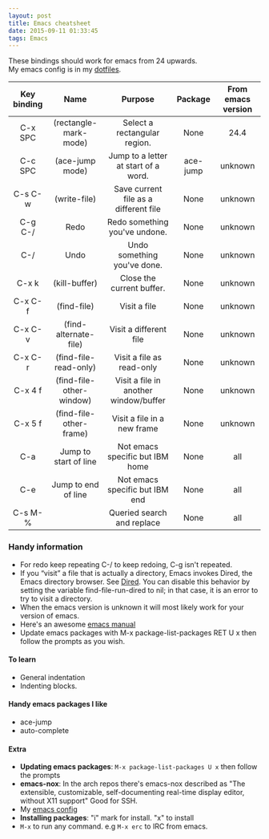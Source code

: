```yaml
---
layout: post
title: Emacs cheatsheet
date: 2015-09-11 01:33:45
tags: Emacs
---
```


These bindings should work for emacs from 24 upwards.  
My emacs config is in my [dotfiles].

| Key binding |            Name         |                  Purpose               |   Package  | From emacs version |
|:-----------:|:-----------------------:|:--------------------------------------:|:----------:|:------------------:|
| C-x SPC     | (rectangle-mark-mode)   | Select a rectangular region.           |    None    |        24.4        |
| C-c SPC     | (ace-jump mode)         | Jump to a letter at start of a word.   |  ace-jump  |       unknown      |
| C-s C-w     | (write-file)            | Save current file as a different file  |    None    |       unknown      |
| C-g C-/     | Redo                    | Redo something you've undone.          |    None    |       unknown      |
| C-/         | Undo                    | Undo something you've done.            |    None    |       unknown      |
| C-x k       | (kill-buffer)           | Close the current buffer.              |    None    |       unknown      |
| C-x C-f     | (find-file)             | Visit a file                           |    None    |       unknown      |
| C-x C-v     | (find-alternate-file)   | Visit a different file                 |    None    |       unknown      |
| C-x C-r     | (find-file-read-only)   | Visit a file as read-only              |    None    |       unknown      |
| C-x 4 f     | (find-file-other-window)| Visit a file in another window/buffer  |    None    |       unknown      |
| C-x 5 f     | (find-file-other-frame) | Visit a file in a new frame            |    None    |       unknown      |
| C-a         | Jump to start of line   | Not emacs specific but IBM home        |    None    |         all        |
| C-e         | Jump to end of line     | Not emacs specific but IBM end         |    None    |         all        |
| C-s M-%     |                         | Queried search and replace             |    None    |         all        |

### Handy information
- For redo keep repeating C-/ to keep redoing, C-g isn't repeated.
- If you “visit” a file that is actually a directory, Emacs invokes Dired, the Emacs directory browser. See [Dired]. You can disable this behavior by setting the variable find-file-run-dired to nil; in that case, it is an error to try to visit a directory.
- When the emacs version is unknown it will most likely work for your version of emacs.
- Here's an awesome [emacs manual] 
- Update emacs packages with M-x package-list-packages RET U x then follow the prompts as you wish.


#### To learn
- General indentation
- Indenting blocks.


#### Handy emacs packages I like
- ace-jump
- auto-complete


#### Extra
- **Updating emacs packages**: `M-x package-list-packages U x` then follow the prompts
- **emacs-nox**: In the arch repos there's emacs-nox described as "The extensible, customizable, self-documenting real-time display editor, without X11 support" Good for SSH.
- My [emacs config](https://github.com/urbanslug/dotfiles/blob/master/.emacs)
- **Installing packages**: "i" mark for install. "x" to install
- `M-x` to run any command. e.g `M-x erc` to IRC from emacs.

[emacs manual]: http://www.gnu.org/software/emacs/manual/html_node/emacs/index.html#SEC_Content
[Dired]: http://www.gnu.org/software/emacs/manual/html_node/emacs/Dired.html#Dired
[dotfiles]: https://github.com/urbanslug/dotfiles/blob/master/.emacs
